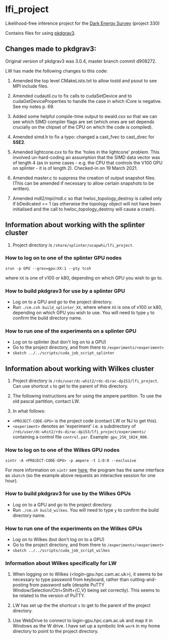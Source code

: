 # lfi_project
Likelihood-free inference project for the [Dark Energy Survey](https://www.darkenergysurvey.org/) (project 330)

Contains files for using [pkdgrav3](https://bitbucket.org/dpotter/pkdgrav3/src).

## Changes made to pkdgrav3:

Original version of pkdgrav3 was 3.0.4, master branch commit d908272.

LW has made the following changes to this code:

1. Amended the top level CMakeLists.txt to allow tostd and psout to see MPI include files.

2. Amended cudautil.cu to fix calls to cudaSetDevice and to cudaGetDeviceProperties to handle the case in which iCore is negative. See my notes p. 69.

3. Added some helpful compile-time output to ewald.cxx so that we can see which SIMD compiler flags are set (which ones are set depends crucially on the chipset of the CPU on which the code is compiled).

4. Amended simd.h to fix a typo: changed a cast_fvec to cast_dvec for __SSE2__.

5. Amended lightcone.cxx to fix the 'holes in the lightcone' problem. This involved un-hard-coding an assumption that the SIMD data vector was of length 4 (as in some cases - e.g. the CPU that controls the V100 GPU on splinter - it is of length 2). Checked-in on 19 March 2021.

6. Amended master.c to suppress the creation of output snapshot files. (This can be amended if necessary to allow certain snapshots to be written).

7. Amended mdl2/mpi/mdl.c so that hwloc_topology_destroy is called only if bDedicated == 1 (as otherwise the topology object will not have been initialised and the call to hwloc_topology_destroy will cause a crash).

## Information about working with the splinter cluster

1. Project directory is `/share/splinter/ucapwhi/lfi_project`.

### How to log on to one of the splinter GPU nodes
```
srun -p GPU --gres=gpu:XX:1 --pty tcsh
```
where `XX` is one of v100 or k80, depending on which GPU you wish to go to.

### How to build pkdgrav3 for use by a splinter GPU
- Log on to a GPU and go to the project directory.
- Run `./cm.csh build_splinter_XX`, where where `XX` is one of v100 or k80, depending on which GPU you wish to use. You will need to type `y` to confirm the build directory name.

### How to run one of the experiments on a splinter GPU
- Log on to splinter (but don't log on to a GPU)
- Go to the project directory, and from there to `/experiments/<experiment>`
- `sbatch ../../scripts/cuda_job_script_splinter`



## Information about working with Wilkes cluster

1. Project directory is `/rds/user/dc-whit2/rds-dirac-dp153/lfi_project`. Can use shortcut `s` to get to the parent of this directory.

2. The following instructions are for using the ampere partition. To use the old pascal partition, contact LW.

3. In what follows:
- `<PROJECT-CODE-GPU>` is the project code (contact LW or NJ to get this).
- `<experiment>` denotes an 'experiment' i.e. a subdirectory of `/rds/user/dc-whit2/rds-dirac-dp153/lfi_project/experiments/` containing a control file `control.par`. Example: `gpu_256_1024_900`.

### How to log on to one of the Wilkes GPU nodes
```
sintr -A <PROJECT-CODE-GPU> -p ampere -t 1:0:0 --exclusive
```
For more information on `sintr` see [here](https://docs.hpc.cam.ac.uk/hpc/user-guide/interactive.html#sintr); the program has the same interface as `sbatch` (so the example above requests an interactive session for one hour).

### How to build pkdgrav3 for use by the Wilkes GPUs
- Log on to a GPU and go to the project directory.
- Run `./cm.sh build_wilkes`. You will need to type `y` to confirm the build directory name.

### How to run one of the experiments on the Wilkes GPUs
- Log on to Wilkes (but don't log on to a GPU)
- Go to the project directory, and from there to `/experiments/<experiment>`
- `sbatch ../../scripts/cuda_job_script_wilkes`

### Information about Wilkes specifically for LW

1. When logging on to Wilkes (<login-gpu.hpc.cam.ac.uk>), it seems to be necessary to type password from keyboard, rather than cutting-and-posting from password safe (despite PuTTY Window/Selection/Ctrl+Shift+{C,V} being set correctly). This seems to be related to the version of PuTTY.

2. LW has set up the the shortcut `s` to get to the parent of the project directory.

3. Use WebDrive to connect to login-gpu.hpc.cam.ac.uk and map it in Windows as the W drive. I have set up a symbolic link `work` in my home directory to point to the project directory.
